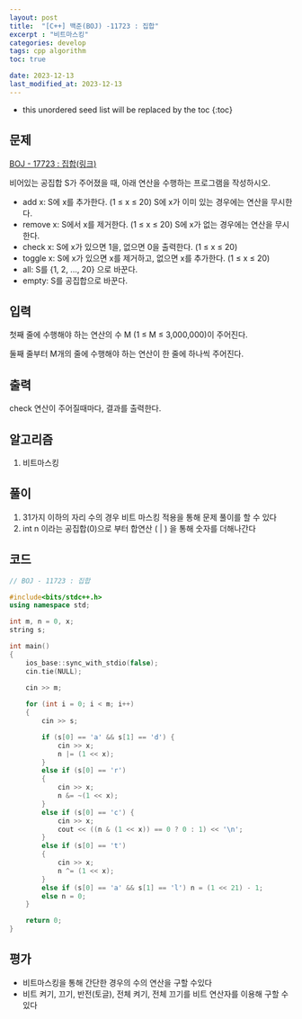 ```yaml
---
layout: post
title:  "[C++] 백준(BOJ) -11723 : 집합"
excerpt : "비트마스킹"
categories: develop
tags: cpp algorithm
toc: true

date: 2023-12-13
last_modified_at: 2023-12-13
---
```


* this unordered seed list will be replaced by the toc
{:toc}

## 문제 

[BOJ - 17723 : 집합(링크)](https://www.acmicpc.net/problem/11723)

<!-- ![](https://www.acmicpc.net/JudgeOnline/upload/201008/cas.PNG) -->

비어있는 공집합 S가 주어졌을 때, 아래 연산을 수행하는 프로그램을 작성하시오.

- add x: S에 x를 추가한다. (1 ≤ x ≤ 20) S에 x가 이미 있는 경우에는 연산을 무시한다.
- remove x: S에서 x를 제거한다. (1 ≤ x ≤ 20) S에 x가 없는 경우에는 연산을 무시한다.
- check x: S에 x가 있으면 1을, 없으면 0을 출력한다. (1 ≤ x ≤ 20)
- toggle x: S에 x가 있으면 x를 제거하고, 없으면 x를 추가한다. (1 ≤ x ≤ 20)
- all: S를 {1, 2, ..., 20} 으로 바꾼다.
- empty: S를 공집합으로 바꾼다.

## 입력
첫째 줄에 수행해야 하는 연산의 수 M (1 ≤ M ≤ 3,000,000)이 주어진다.

둘째 줄부터 M개의 줄에 수행해야 하는 연산이 한 줄에 하나씩 주어진다.

## 출력
check 연산이 주어질때마다, 결과를 출력한다.

## 알고리즘
  1. 비트마스킹

## 풀이
  1. 31가지 이하의 자리 수의 경우 비트 마스킹 적용을 통해 문제 풀이를 할 수 있다
  2. int n 이라는 공집합(0)으로 부터 합연산 ( | ) 을 통해 숫자를 더해나간다

## 코드  
```cpp
// BOJ - 11723 : 집합

#include<bits/stdc++.h>
using namespace std;

int m, n = 0, x;
string s;

int main()
{
	ios_base::sync_with_stdio(false);
	cin.tie(NULL);
	
	cin >> m;

	for (int i = 0; i < m; i++)
	{
		cin >> s;

		if (s[0] == 'a' && s[1] == 'd') {
			cin >> x; 
			n |= (1 << x);
		}
		else if (s[0] == 'r')
		{
			cin >> x; 
			n &= ~(1 << x);
		}
		else if (s[0] == 'c') {
			cin >> x; 
			cout << ((n & (1 << x)) == 0 ? 0 : 1) << '\n';
		}
		else if (s[0] == 't')
		{
			cin >> x;
			n ^= (1 << x);
		}
		else if (s[0] == 'a' && s[1] == 'l') n = (1 << 21) - 1;
		else n = 0;
	}

	return 0;
}
```

## 평가  
* 비트마스킹을 통해 간단한 경우의 수의 연산을 구할 수있다
* 비트 켜기, 끄기, 반전(토글), 전체 켜기, 전체 끄기를 비트 연산자를 이용해 구할 수 있다